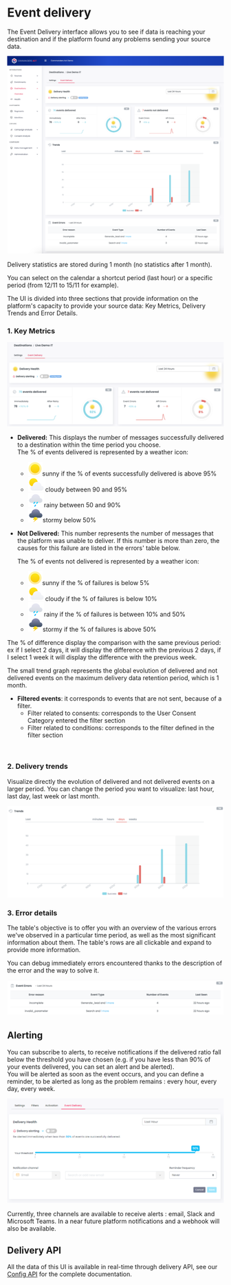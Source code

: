 # Event delivery

The Event Delivery interface allows you to see if data is reaching your destination and if the platform found any problems sending your source data.

![](<../../.gitbook/assets/Event Delivery full.png>)

Delivery statistics are stored during 1 month (no statistics after 1 month).

You can select on the calendar a shortcut period (last hour) or a specific period (from 12/11 to 15/11 for example).

The UI is divided into three sections that provide information on the platform's capacity to provide your source data: Key Metrics, Delivery Trends and Error Details.

### 1. Key Metrics <a href="#2-key-metrics" id="2-key-metrics"></a>

![](<../../.gitbook/assets/Capture d’écran 2022-03-01 à 15.16.59.png>)

* **Delivered:** This displays the number of messages successfully delivered to a destination within the time period you choose.\
  The % of events delivered is represented by a weather icon:
  * <img src="../../.gitbook/assets/image (17) (2).png" alt="" data-size="line">sunny if the % of events successfully delivered is above 95%
  * <img src="../../.gitbook/assets/image (15) (2).png" alt="" data-size="line">cloudy between 90 and 95%
  * <img src="../../.gitbook/assets/image (16) (1).png" alt="" data-size="line">rainy between 50 and 90%
  * <img src="../../.gitbook/assets/image (14) (2) (1).png" alt="" data-size="line">stormy below 50%
*   **Not Delivered:** This number represents the number of messages that the platform was unable to deliver. If this number is more than zero, the causes for this failure are listed in the errors' table below.

    The % of events not delivered is represented by a weather icon:

    * <img src="../../.gitbook/assets/image (17) (2).png" alt="" data-size="line">sunny if the % of failures is below 5%
    * <img src="../../.gitbook/assets/image (15) (2).png" alt="" data-size="line">cloudy if the % of failures is below 10%
    * <img src="../../.gitbook/assets/image (16) (1).png" alt="" data-size="line">rainy if the % of failures is between 10% and 50%
    * <img src="../../.gitbook/assets/image (14) (2) (1).png" alt="" data-size="line">stormy if the % of failures is above 50%

The % of difference display the comparison with the same previous period: ex if I select 2 days, it will display the difference with the previous 2 days, if I select 1 week it will display the difference with the previous week.

The small trend graph represents the global evolution of delivered and not delivered events on the maximum delivery data retention period, which is 1 month.

* **Filtered events**: it corresponds to events that are not sent, because of a filter.
  * Filter related to consents: corresponds to the User Consent Category entered the filter section
  * Filter related to conditions: corresponds to the filter defined in the filter section

<figure><img src="../../.gitbook/assets/Capture d’écran 2023-05-23 à 11.40.50 (1).png" alt=""><figcaption></figcaption></figure>

### 2. Delivery trends <a href="#3-error-details" id="3-error-details"></a>

Visualize directly the evolution of delivered and not delivered events on a larger period. You can change the period you want to visualize: last hour, last day, last week or last month.

![](<../../.gitbook/assets/Capture d’écran 2022-03-01 à 15.17.19.png>)

### 3. Error details <a href="#3-error-details" id="3-error-details"></a>

The table's objective is to offer you with an overview of the various errors we've observed in a particular time period, as well as the most significant information about them. The table's rows are all clickable and expand to provide more information.

You can debug immediately errors encountered thanks to the description of the error and the way to solve it.

![](<../../.gitbook/assets/Capture d’écran 2022-03-01 à 15.16.27.png>)

## Alerting

You can subscribe to alerts, to receive notifications if the delivered ratio fall below the threshold you have chosen (e.g. if you have less than 90% of your events delivered, you can set an alert and be alerted).\
You will be alerted as soon as the event occurs, and you can define a reminder, to be alerted as long as the problem remains : every hour, every day, every week.

![](<../../.gitbook/assets/image (3) (1) (2).png>)

Currently, three channels are available to receive alerts : email, Slack and Microsoft Teams. In a near future platform notifications and a webhook will also be available.

## Delivery API

All the data of this UI is available in real-time through delivery API, see our [Config API](../../developers/config-api.md) for the complete documentation.
